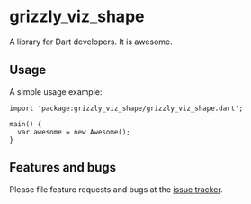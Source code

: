 # grizzly_viz_shape

A library for Dart developers. It is awesome.

## Usage

A simple usage example:

    import 'package:grizzly_viz_shape/grizzly_viz_shape.dart';

    main() {
      var awesome = new Awesome();
    }

## Features and bugs

Please file feature requests and bugs at the [issue tracker][tracker].

[tracker]: http://example.com/issues/replaceme
